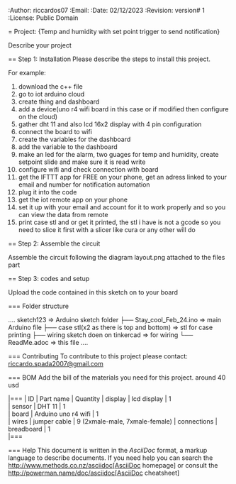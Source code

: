 :Author: riccardos07
:Email:
:Date: 02/12/2023
:Revision: version# 1
:License: Public Domain

= Project: {Temp and humidity with set point trigger to send notification}

Describe your project

== Step 1: Installation
Please describe the steps to install this project.

For example:

1. download the c++ file
2. go to iot arduino cloud
3. create thing and dashboard
4. add a device(uno r4 wifi board in this case or if modified then configure on the cloud)
5. gather dht 11 and also lcd 16x2 display with 4 pin configuration
6. connect the board to wifi
7. create the variables for the dashboard
8. add the variable to the dashboard
9. make an led for the alarm, two guages for temp and humidity, create setpoint slide and make sure it is read write
10. configure wifi and check connection with board
11. get the IFTTT app for FREE on your phone, get an adress linked to your email and number for notification automation
12. plug it into the code
13. get the iot remote app on your phone
14. set it up with your email and account for it to work properly and so you can view the data from remote
15. print case stl and or get it printed, the stl i have is not a gcode so you need to slice it first with a slicer like cura or any other will do

== Step 2: Assemble the circuit

Assemble the circuit following the diagram layout.png attached to the files part

== Step 3: codes and setup

Upload the code contained in this sketch on to your board

=== Folder structure

....
 sketch123                => Arduino sketch folder
  ├── Stay_cool_Feb_24.ino     => main Arduino file
  ├── case stl(x2 as there is top and bottom)     => stl for case printing
  ├── wiring sketch doen on tinkercad     => for wiring
  └── ReadMe.adoc     => this file
....

=== Contributing
To contribute to this project please contact: riccardo.spada2007@gmail.com

=== BOM
Add the bill of the materials you need for this project.
around 40 usd

|===
| ID | Part name | Quantity
| display | lcd display | 1       
| sensor | DHT 11 | 1        
| board | Arduino uno r4 wifi | 1  
| wires | jumper cable | 9 (2xmale-male, 7xmale-female)
| connections | breadboard | 1  
|===


=== Help
This document is written in the _AsciiDoc_ format, a markup language to describe documents. 
If you need help you can search the http://www.methods.co.nz/asciidoc[AsciiDoc homepage]
or consult the http://powerman.name/doc/asciidoc[AsciiDoc cheatsheet]
